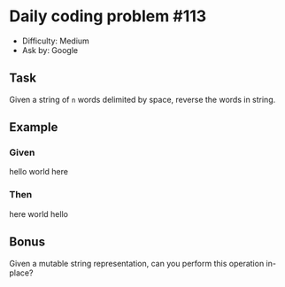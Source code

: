 Daily coding problem #113
=========================

* Difficulty: Medium
* Ask by: Google 

Task
----

Given a string of `n` words delimited by space, reverse the words in string.

Example
-------

### Given

hello world here

### Then

here world hello

Bonus
-----

Given a mutable string representation, can you perform this operation in-place?
